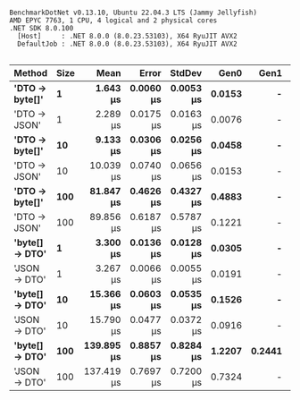 ```

BenchmarkDotNet v0.13.10, Ubuntu 22.04.3 LTS (Jammy Jellyfish)
AMD EPYC 7763, 1 CPU, 4 logical and 2 physical cores
.NET SDK 8.0.100
  [Host]     : .NET 8.0.0 (8.0.23.53103), X64 RyuJIT AVX2
  DefaultJob : .NET 8.0.0 (8.0.23.53103), X64 RyuJIT AVX2


```
| Method         | Size | Mean       | Error     | StdDev    | Gen0   | Gen1   | Allocated |
|--------------- |----- |-----------:|----------:|----------:|-------:|-------:|----------:|
| **&#39;DTO → byte[]&#39;** | **1**    |   **1.643 μs** | **0.0060 μs** | **0.0053 μs** | **0.0153** |      **-** |    **1320 B** |
| &#39;DTO → JSON&#39;   | 1    |   2.289 μs | 0.0175 μs | 0.0163 μs | 0.0076 |      - |     776 B |
| **&#39;DTO → byte[]&#39;** | **10**   |   **9.133 μs** | **0.0306 μs** | **0.0256 μs** | **0.0458** |      **-** |    **4920 B** |
| &#39;DTO → JSON&#39;   | 10   |  10.039 μs | 0.0740 μs | 0.0656 μs | 0.0153 |      - |    1712 B |
| **&#39;DTO → byte[]&#39;** | **100**  |  **81.847 μs** | **0.4626 μs** | **0.4327 μs** | **0.4883** |      **-** |   **40968 B** |
| &#39;DTO → JSON&#39;   | 100  |  89.856 μs | 0.6187 μs | 0.5787 μs | 0.1221 |      - |   11288 B |
| **&#39;byte[] → DTO&#39;** | **1**    |   **3.300 μs** | **0.0136 μs** | **0.0128 μs** | **0.0305** |      **-** |    **2672 B** |
| &#39;JSON → DTO&#39;   | 1    |   3.267 μs | 0.0066 μs | 0.0055 μs | 0.0191 |      - |    1800 B |
| **&#39;byte[] → DTO&#39;** | **10**   |  **15.366 μs** | **0.0603 μs** | **0.0535 μs** | **0.1526** |      **-** |   **13592 B** |
| &#39;JSON → DTO&#39;   | 10   |  15.790 μs | 0.0477 μs | 0.0372 μs | 0.0916 |      - |    8488 B |
| **&#39;byte[] → DTO&#39;** | **100**  | **139.895 μs** | **0.8857 μs** | **0.8284 μs** | **1.2207** | **0.2441** |  **118824 B** |
| &#39;JSON → DTO&#39;   | 100  | 137.419 μs | 0.7697 μs | 0.7200 μs | 0.7324 |      - |   73192 B |

